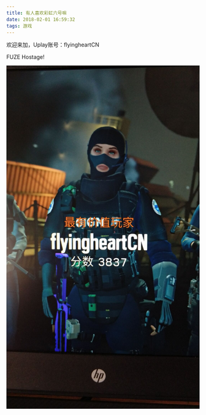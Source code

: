 ```yaml
---
title: 有人喜欢彩虹六号嘛
date: 2018-02-01 16:59:32
tags: 游戏
---
```

欢迎来加，Uplay账号：flyingheartCN

FUZE Hostage!
<!-- more -->
![电车MVP](/assets/电车MVP.jpg)